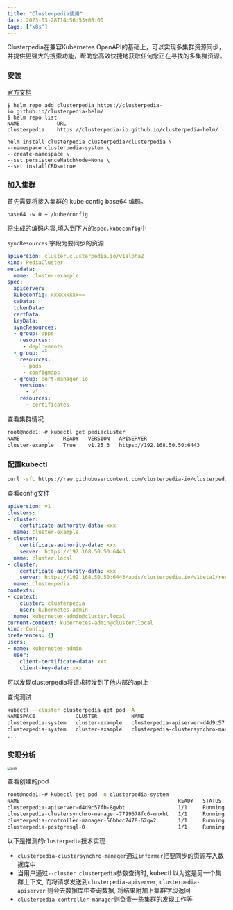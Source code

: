 ```yaml
---
title: "Clusterpedia使用"
date: 2023-03-28T14:56:53+08:00
tags: ["k8s"]
---
```


Clusterpedia在兼容Kubernetes OpenAPI的基础上，可以实现多集群资源同步，并提供更强大的搜索功能，帮助您高效快捷地获取任何您正在寻找的多集群资源。

### 安装

[官方文档](https://github.com/clusterpedia-io/clusterpedia-helm/tree/main/charts/clusterpedia)

```
$ helm repo add clusterpedia https://clusterpedia-io.github.io/clusterpedia-helm/
$ helm repo list
NAME          	URL
clusterpedia  	https://clusterpedia-io.github.io/clusterpedia-helm/
```

```
helm install clusterpedia clusterpedia/clusterpedia \
--namespace clusterpedia-system \
--create-namespace \
--set persistenceMatchNode=None \
--set installCRDs=true
```

### 加入集群

首先需要将接入集群的 kube config base64 编码。

```
base64 -w 0 ~./kube/config
```

将生成的编码内容,填入到下方的`spec.kubeconfig`中

`syncResources` 字段为要同步的资源

```yaml
apiVersion: cluster.clusterpedia.io/v1alpha2
kind: PediaCluster
metadata:
  name: cluster-example
spec:
  apiserver:
  kubeconfig: xxxxxxxxx==
  caData:
  tokenData:
  certData:
  keyData:
  syncResources:
  - group: apps
    resources:
     - deployments
  - group: ""
    resources:
     - pods
     - configmaps
  - group: cert-manager.io
    versions:
      - v1
    resources:
      - certificates
```

查看集群情况

```bash
root@node1:~# kubectl get pediacluster
NAME              READY   VERSION   APISERVER
cluster-example   True    v1.25.3   https://192.168.50.50:6443
```

### 配置kubectl

```bash
curl -sfL https://raw.githubusercontent.com/clusterpedia-io/clusterpedia/main/hack/gen-clusterconfigs.sh | bash -
```

查看config文件

```yaml
apiVersion: v1
clusters:
- cluster:
    certificate-authority-data: xxx
  name: cluster-example
- cluster:
    certificate-authority-data: xxx
    server: https://192.168.50.50:6443
  name: cluster.local
- cluster:
    certificate-authority-data: xxx
    server: https://192.168.50.50:6443/apis/clusterpedia.io/v1beta1/resources
  name: clusterpedia
contexts:
- context:
    cluster: clusterpedia
    user: kubernetes-admin
  name: kubernetes-admin@cluster.local
current-context: kubernetes-admin@cluster.local
kind: Config
preferences: {}
users:
- name: kubernetes-admin
  user:
    client-certificate-data: xxx
    client-key-data: xxx
```

可以发现clusterpedia将请求转发到了他内部的api上

查询测试

```bash
kubectl --cluster clusterpedia get pod -A
NAMESPACE             CLUSTER           NAME                                                   READY   STATUS    RESTARTS   AGE
clusterpedia-system   cluster-example   clusterpedia-apiserver-d4d9c57fb-8gvbt                 1/1     Running   0          123m
clusterpedia-system   cluster-example   clusterpedia-clustersynchro-manager-7799678fc6-mnxht   1/1     Running   0          123m
...
```

### 实现分析

<img src="/Users/inksnw/Desktop/arch.png" alt="arch" style="zoom:50%;" />

查看创建的pod

```bash
root@node1:~# kubectl get pod -n clusterpedia-system
NAME                                                   READY   STATUS    RESTARTS   AGE
clusterpedia-apiserver-d4d9c57fb-8gvbt                 1/1     Running   0          124m
clusterpedia-clustersynchro-manager-7799678fc6-mnxht   1/1     Running   0          124m
clusterpedia-controller-manager-56bbcc7478-62qw2       1/1     Running   0          124m
clusterpedia-postgresql-0                              1/1     Running   0          124m
```

以下是推测的`clusterpedia`技术实现

- `clusterpedia-clustersynchro-manager`通过`informer`把要同步的资源写入数据库中
- 当用户通过`--cluster clusterpedia`参数查询时, kubectl 以为这是另一个集群上下文, 而将请求发送到`clusterpedia-apiserver`, `clusterpedia-apiserver` 则会去数据库中查询数据, 将结果附加上集群字段返回
- `clusterpedia-controller-manager`则负责一些集群的发现工作等

